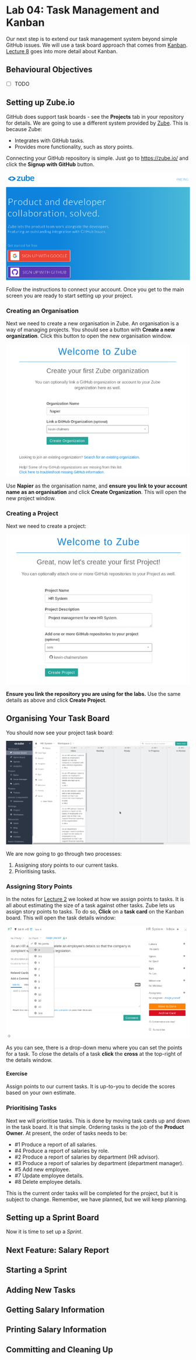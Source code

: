 # Lab 04: Task Management and Kanban

Our next step is to extend our task management system beyond simple GitHub issues.  We will use a task board approach that comes from [Kanban](https://en.wikipedia.org/wiki/Kanban_(development)).  [Lecture 8](../../lectures/lecture08) goes into more detail about Kanban.

## Behavioural Objectives

- [ ] TODO

## Setting up Zube.io

GitHub does support task boards - see the **Projects** tab in your repository for details.  We are going to use a different system provided by [Zube](https://zube.io/).  This is because Zube:

- Integrates with GitHub tasks.
- Provides more functionality, such as story points.

Connecting your GitHub repository is simple.  Just go to https://zube.io/ and click the **Signup with GitHub** button.

![Zube Main Screen](img/zube-main.png)

Follow the instructions to connect your account.  Once you get to the main screen you are ready to start setting up your project.

### Creating an Organisation

Next we need to create a new organisation in Zube.  An organisation is a way of managing projects.  You should see a button with **Create a new organization**.  Click this button to open the new organisation window.

![Zube New Organisation](img/zube-organisation.png)

Use **Napier** as the organisation name, and **ensure you link to your account name as an organisation** and click **Create Organization**.  This will open the new project window.

### Creating a Project

Next we need to create a project:

![Zube New Project](img/zube-project.png)

**Ensure you link the repository you are using for the labs.**  Use the same details as above and click **Create Project**.

## Organising Your Task Board

You should now see your project task board:

![Zube Kanban Board](img/zube-kanban-board.png)

We are now going to go through two processes:

1. Assigning story points to our current tasks.
2. Prioritising tasks.

### Assigning Story Points

In the notes for [Lecture 2](../../lectures/lecture02) we looked at how we assign points to tasks.  It is all about estimating the size of a task against other tasks.  Zube lets us assign story points to tasks.  To do so, **Click** on a **task card** on the Kanban board.  This will open the task details window:

![Zube Task Details](img/zube-points.png)

As you can see, there is a drop-down menu where you can set the points for a task.  To close the details of a task **click** the **cross** at the top-right of the details window.

#### Exercise

Assign points to our current tasks.  It is up-to-you to decide the scores based on your own estimate.

### Prioritising Tasks

Next we will prioritise tasks.  This is done by moving task cards up and down in the task board.  It is that simple.  Ordering tasks is the job of the **Product Owner**.  At present, the order of tasks needs to be:

- #1 Produce a report of all salaries.
- #4 Produce a report of salaries by role.
- #2 Produce a report of salaries by department (HR advisor).
- #3 Produce a report of salaries by department (department manager).
- #5 Add new employee.
- #7 Update employee details.
- #8 Delete employee details.

This is the current order tasks will be completed for the project, but it is subject to change.  Remember, we have planned, but we will keep planning.

## Setting up a Sprint Board

Now it is time to set up a *Sprint*.  

## Next Feature: Salary Report

## Starting a Sprint

## Adding New Tasks

## Getting Salary Information

## Printing Salary Information

## Committing and Cleaning Up

